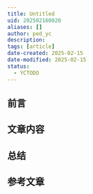 ```yaml
---
title: Untitled
uid: 202502160020
aliases: []
author: ped_yc
description: 
tags: [article]
date-created: 2025-02-15
date-modified: 2025-02-15
status:
  - YCTODO
---
```


## 前言

## 文章内容

## 总结

## 参考文章
